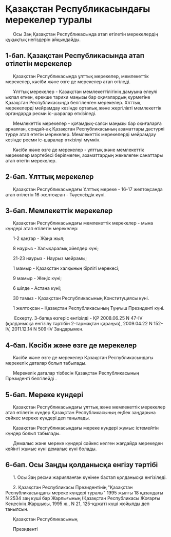 # Қазақстан Республикасындағы мерекелер туралы

      Осы Заң Қазақстан Республикасында атап өтілетін мерекелердің құқықтық негіздерін айқындайды.

## 1-бап. Қазақстан Республикасында атап өтілетін мерекелер

      Қазақстан Республикасында ұлттық мерекелер, мемлекеттік мерекелер, кәсіби және өзге де мерекелер атап өтіледі.

      Ұлттық мерекелер - Қазақстан мемлекеттілігінің дамуына елеулі ықпал еткен, ерекше тарихи маңызы бар оқиғалардың құрметіне Қазақстан Республикасында белгіленген мерекелер. Ұлттық мерекелерді мейрамдау кезінде орталық және жергілікті мемлекеттік органдарда ресми іс-шаралар өткізіледі.

      Мемлекеттік мерекелер - қоғамдық-саяси маңызы бар оқиғаларға арналған, сондай-ақ Қазақстан Республикасының азаматтары дәстүрлі түрде атап өтетін мерекелер. Мемлекеттік мерекелерді мейрамдау кезінде ресми іс-шаралар өткізілуі мүмкін.

      Кәсіби және өзге де мерекелер - ұлттық және мемлекеттік мерекелер мәртебесі берілмеген, азаматтардың жекелеген санаттары атап өтетін мерекелер.

## 2-бап. Ұлттық мерекелер

      Қазақстан Республикасындағы Ұлттық мереке - 16-17 желтоқсанда атап өтілетін 16-желтоқсан - Тәуелсіздік күні.

## 3-бап. Мемлекеттік мерекелер

      Қазақстан Республикасындағы мемлекеттік мерекелер - мына күндері атап өтілетін мерекелер:

      1-2 қаңтар - Жаңа жыл;

      8 наурыз - Халықаралық әйелдер күні;

      21-23 наурыз - Наурыз мейрамы;

      1 мамыр - Қазақстан халқының бірлігі мерекесі;

      9 мамыр - Жеңіс күні;

      6 шілде - Астана күні;

      30 тамыз - Қазақстан Республикасының Конституциясы күні.

      1 желтоқсан – Қазақстан Республикасының Тұңғыш Президенті күні.

       Ескерту. 3-бапқа өзгеріс енгізілді - ҚР 2008.06.25 N 47-IV (қолданысқа енгізілу тәртібін 2-тармақтан қараңыз), 2009.04.22 N 152-IV, 2011.12.14 N 509-IV Заңдарымен.

## 4-бап. Кәсіби және өзге де мерекелер

      Кәсіби және өзге де мерекелер Қазақстан Республикасындағы мерекелік даталар болып табылады.

      Мерекелік даталар тізбесін Қазақстан Республикасының Президенті белгілейді .

## 5-бап. Мереке күндері

      Қазақстан Республикасындағы ұлттық және мемлекеттік мерекелер атап өтілетін күндер Қазақстан Республикасының еңбек заңдарына сәйкес мереке күндері деп танылады.

      Қазақстан Республикасындағы мереке күндері жұмыс істемейтін күндер болып табылады.

      Демалыс және мереке күндері сәйкес келген жағдайда мерекеден кейінгі жұмыс күні демалыс күні болады.

## 6-бап. Осы Заңды қолданысқа енгізу тәртібі

      1. Осы Заң ресми жарияланған күнінен бастап қолданысқа енгізіледі.

      2. Қазақстан Республикасы Президентінің "Қазақстан Республикасындағы мереке күндері туралы" 1995 жылғы 18 қазандағы N 2534 заң күші бар Жарлығының (Қазақстан Республикасы Жоғарғы Кеңесінің Жаршысы, 1995 ж., N 21, 125-құжат) күші жойылды деп танылсын.

      Қазақстан Республикасының

      Президенті

